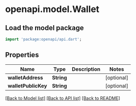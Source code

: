 # openapi.model.Wallet

## Load the model package
```dart
import 'package:openapi/api.dart';
```

## Properties
Name | Type | Description | Notes
------------ | ------------- | ------------- | -------------
**walletAddress** | **String** |  | [optional] 
**walletPublicKey** | **String** |  | [optional] 

[[Back to Model list]](../README.md#documentation-for-models) [[Back to API list]](../README.md#documentation-for-api-endpoints) [[Back to README]](../README.md)


